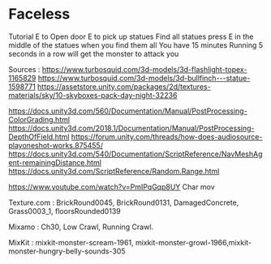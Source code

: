 # Faceless
 
Tutorial
E to Open door
E to pick up statues
Find all statues
press E in the middle of the statues when you find them all
You have 15 minutes
Running 5 seconds in a row will get the monster to attack you

Sources : 
https://www.turbosquid.com/3d-models/3d-flashlight-topex-1165829
https://www.turbosquid.com/3d-models/3d-bullfinch---statue-1598771
https://assetstore.unity.com/packages/2d/textures-materials/sky/10-skyboxes-pack-day-night-32236


https://docs.unity3d.com/560/Documentation/Manual/PostProcessing-ColorGrading.html
https://docs.unity3d.com/2018.1/Documentation/Manual/PostProcessing-DepthOfField.html
https://forum.unity.com/threads/how-does-audiosource-playoneshot-works.875455/
https://docs.unity3d.com/540/Documentation/ScriptReference/NavMeshAgent-remainingDistance.html
https://docs.unity3d.com/ScriptReference/Random.Range.html

https://www.youtube.com/watch?v=PmIPqGqp8UY Char mov

Texture.com : BrickRound0045, BrickRound0131, DamagedConcrete, Grass0003_1, floorsRounded0139

Mixamo : Ch30, Low Crawl, Running Crawl.

MixKit : mixkit-monster-scream-1961, mixkit-monster-growl-1966,mixkit-monster-hungry-belly-sounds-305